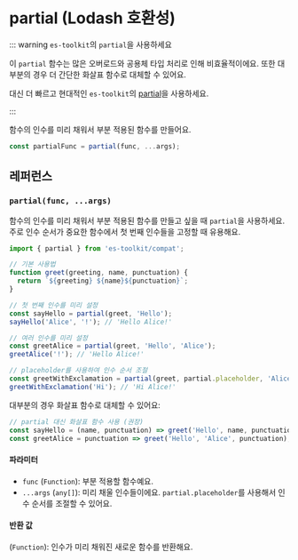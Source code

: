 # partial (Lodash 호환성)

::: warning `es-toolkit`의 `partial`을 사용하세요

이 `partial` 함수는 많은 오버로드와 공용체 타입 처리로 인해 비효율적이에요. 또한 대부분의 경우 더 간단한 화살표 함수로 대체할 수 있어요.

대신 더 빠르고 현대적인 `es-toolkit`의 [partial](../../function/partial.md)을 사용하세요.

:::

함수의 인수를 미리 채워서 부분 적용된 함수를 만들어요.

```typescript
const partialFunc = partial(func, ...args);
```

## 레퍼런스

### `partial(func, ...args)`

함수의 인수를 미리 채워서 부분 적용된 함수를 만들고 싶을 때 `partial`을 사용하세요. 주로 인수 순서가 중요한 함수에서 첫 번째 인수들을 고정할 때 유용해요.

```typescript
import { partial } from 'es-toolkit/compat';

// 기본 사용법
function greet(greeting, name, punctuation) {
  return `${greeting} ${name}${punctuation}`;
}

// 첫 번째 인수를 미리 설정
const sayHello = partial(greet, 'Hello');
sayHello('Alice', '!'); // 'Hello Alice!'

// 여러 인수를 미리 설정
const greetAlice = partial(greet, 'Hello', 'Alice');
greetAlice('!'); // 'Hello Alice!'

// placeholder를 사용하여 인수 순서 조절
const greetWithExclamation = partial(greet, partial.placeholder, 'Alice', '!');
greetWithExclamation('Hi'); // 'Hi Alice!'
```

대부분의 경우 화살표 함수로 대체할 수 있어요:

```typescript
// partial 대신 화살표 함수 사용 (권장)
const sayHello = (name, punctuation) => greet('Hello', name, punctuation);
const greetAlice = punctuation => greet('Hello', 'Alice', punctuation);
```

#### 파라미터

- `func` (`Function`): 부분 적용할 함수예요.
- `...args` (`any[]`): 미리 채울 인수들이에요. `partial.placeholder`를 사용해서 인수 순서를 조절할 수 있어요.

#### 반환 값

(`Function`): 인수가 미리 채워진 새로운 함수를 반환해요.
